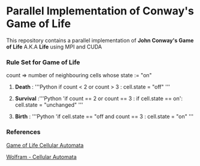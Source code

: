 # Parallel Implementation of Conway's Game of Life #

This repository contains a parallel implementation of __John Conway's Game of Life__ A.K.A __Life__ using MPI and CUDA

### Rule Set for Game of Life ###

count => number of neighbouring cells whose state := "on"

1. **Death** : '''Python
                  if count < 2 or count > 3 :
                      cell.state = "off"
               '''

2. **Survival** :'''Python
                  'if count == 2 or count == 3 :
                      if cell.state == on':
                            cell.state = "unchanged"
                 '''

3. **Birth** : '''Python
                'if cell.state == "off and count == 3 :
                      cell.state = "on"
               '''

### References ###

[Game of Life Cellular Automata](http://download.springer.com/static/pdf/50/bok%253A978-1-84996-217-9.pdf?originUrl=http%3A%2F%2Flink.springer.com%2Fbook%2F10.1007%2F978-1-84996-217-9&token2=exp=1488644798~acl=%2Fstatic%2Fpdf%2F50%2Fbok%25253A978-1-84996-217-9.pdf%3ForiginUrl%3Dhttp%253A%252F%252Flink.springer.com%252Fbook%252F10.1007%252F978-1-84996-217-9*~hmac=606357a51ed8501f8404d07a3f5b9854e73f84959d3967c72fbf4a6eca086a11)

[Wolfram - Cellular Automata](http://mathworld.wolfram.com/GameofLife.html)

